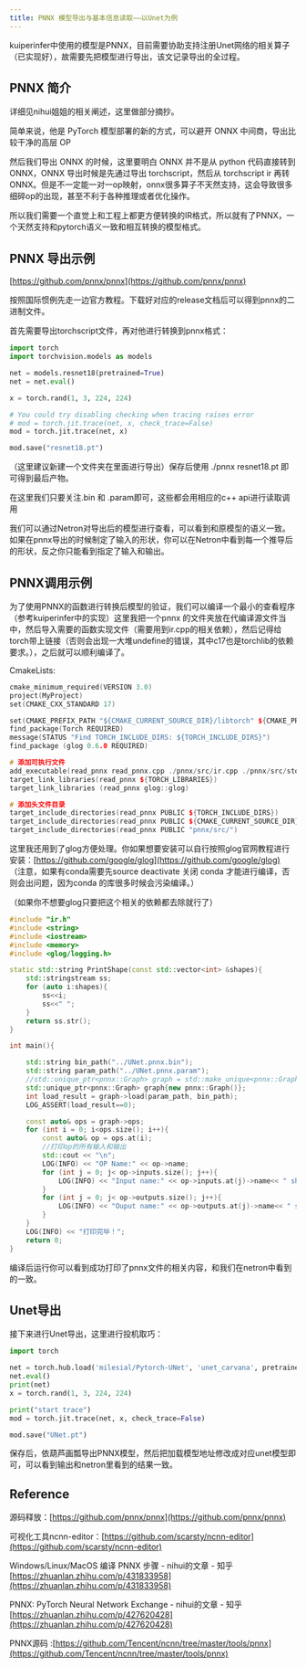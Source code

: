 ```yaml
---
title: PNNX 模型导出与基本信息读取——以Unet为例
---
```


kuiperinfer中使用的模型是PNNX，目前需要协助支持注册Unet网络的相关算子（已实现好），故需要先把模型进行导出，该文记录导出的全过程。

## PNNX 简介

详细见nihui姐姐的相关阐述，这里做部分摘抄。

简单来说，他是 PyTorch 模型部署的新的方式，可以避开 ONNX 中间商，导出比较干净的高层 OP

然后我们导出 ONNX 的时候，这里要明白 ONNX 并不是从 python 代码直接转到 ONNX，ONNX 导出时候是先通过导出 torchscript，然后从 torchscript ir 再转 ONNX。但是不一定能一对一op映射，onnx很多算子不天然支持，这会导致很多细碎op的出现，甚至不利于各种推理或者优化操作。

所以我们需要一个直觉上和工程上都更方便转换的IR格式，所以就有了PNNX，一个天然支持和pytorch语义一致和相互转换的模型格式。

## PNNX 导出示例

[https://github.com/pnnx/pnnx](https://github.com/pnnx/pnnx)

按照国际惯例先走一边官方教程。下载好对应的release文档后可以得到pnnx的二进制文件。

首先需要导出torchscript文件，再对他进行转换到pnnx格式：

```python
import torch
import torchvision.models as models

net = models.resnet18(pretrained=True)
net = net.eval()

x = torch.rand(1, 3, 224, 224)

# You could try disabling checking when tracing raises error
# mod = torch.jit.trace(net, x, check_trace=False)
mod = torch.jit.trace(net, x)

mod.save("resnet18.pt")
```

（这里建议新建一个文件夹在里面进行导出）保存后使用 ./pnnx  resnet18.pt 即可得到最后产物。

在这里我们只要关注.bin 和 .param即可，这些都会用相应的c++ api进行读取调用

我们可以通过Netron对导出后的模型进行查看，可以看到和原模型的语义一致。如果在pnnx导出的时候制定了输入的形状，你可以在Netron中看到每一个推导后的形状，反之你只能看到指定了输入和输出。

## PNNX调用示例

为了使用PNNX的函数进行转换后模型的验证，我们可以编译一个最小的查看程序（参考kuiperinfer中的实现）这里我把一个pnnx 的文件夹放在代编译源文件当中，然后导入需要的函数实现文件（需要用到ir.cpp的相关依赖），然后记得给torch带上链接（否则会出现一大堆undefine的错误，其中c17也是torchlib的依赖要求。），之后就可以顺利编译了。

CmakeLists:

```cpp
cmake_minimum_required(VERSION 3.0)
project(MyProject)
set(CMAKE_CXX_STANDARD 17)

set(CMAKE_PREFIX_PATH "${CMAKE_CURRENT_SOURCE_DIR}/libtorch" ${CMAKE_PREFIX_PATH})
find_package(Torch REQUIRED)
message(STATUS "Find TORCH_INCLUDE_DIRS: ${TORCH_INCLUDE_DIRS}")
find_package (glog 0.6.0 REQUIRED)

# 添加可执行文件
add_executable(read_pnnx read_pnnx.cpp ./pnnx/src/ir.cpp ./pnnx/src/storezip.cpp ./pnnx/src/utils.cpp)
target_link_libraries(read_pnnx ${TORCH_LIBRARIES})
target_link_libraries (read_pnnx glog::glog)

# 添加头文件目录
target_include_directories(read_pnnx PUBLIC ${TORCH_INCLUDE_DIRS})
target_include_directories(read_pnnx PUBLIC ${CMAKE_CURRENT_SOURCE_DIR})
target_include_directories(read_pnnx PUBLIC "pnnx/src/")
```

这里我还用到了glog方便处理。你如果想要安装可以自行按照glog官网教程进行安装：[https://github.com/google/glog](https://github.com/google/glog)  （注意，如果有conda需要先source deactivate 关闭 conda 才能进行编译，否则会出问题，因为conda 的库很多时候会污染编译。）

（如果你不想要glog只要把这个相关的依赖都去除就行了）

```cpp
#include "ir.h"
#include <string>
#include <iostream>
#include <memory>
#include <glog/logging.h>

static std::string PrintShape(const std::vector<int> &shapes){
    std::stringstream ss;
    for (auto i:shapes){
        ss<<i;
        ss<<" ";
    }
    return ss.str();
}

int main(){

    std::string bin_path("../UNet.pnnx.bin");
    std::string param_path("../UNet.pnnx.param");
    //std::unique_ptr<pnnx::Graph> graph = std::make_unique<pnnx::Graph>();
    std::unique_ptr<pnnx::Graph> graph{new pnnx::Graph()};
    int load_result = graph->load(param_path, bin_path);
    LOG_ASSERT(load_result==0);

    const auto& ops = graph->ops;
    for (int i = 0; i<ops.size(); i++){
        const auto& op = ops.at(i);
        //打印op的所有输入和输出
        std::cout << "\n";
        LOG(INFO) << "OP Name:" << op->name;
        for (int j = 0; j< op->inputs.size(); j++){
            LOG(INFO) << "Input name:" << op->inputs.at(j)->name<< " shape: " << PrintShape(op->inputs.at(j)->shape);
        }
        for (int j = 0; j< op->outputs.size(); j++){
            LOG(INFO) << "Ouput name:" << op->outputs.at(j)->name<< " shape: " << PrintShape(op->outputs.at(j)->shape);
        }
    }
    LOG(INFO) << "打印完毕！";
    return 0;
}
```

编译后运行你可以看到成功打印了pnnx文件的相关内容，和我们在netron中看到的一致。

## Unet导出

接下来进行Unet导出，这里进行投机取巧：

```Python
import torch

net = torch.hub.load('milesial/Pytorch-UNet', 'unet_carvana', pretrained=True, scale=0.5)
net.eval()
print(net)
x = torch.rand(1, 3, 224, 224)

print("start trace")
mod = torch.jit.trace(net, x, check_trace=False)

mod.save("UNet.pt")
```

保存后，依葫芦画瓢导出PNNX模型，然后把加载模型地址修改成对应unet模型即可，可以看到输出和netron里看到的结果一致。

## Reference

源码释放：[https://github.com/pnnx/pnnx](https://github.com/pnnx/pnnx)

可视化工具ncnn-editor：[https://github.com/scarsty/ncnn-editor](https://github.com/scarsty/ncnn-editor)

Windows/Linux/MacOS 编译 PNNX 步骤 - nihui的文章 - 知乎 [https://zhuanlan.zhihu.com/p/431833958](https://zhuanlan.zhihu.com/p/431833958)

PNNX: PyTorch Neural Network Exchange - nihui的文章 - 知乎 [https://zhuanlan.zhihu.com/p/427620428](https://zhuanlan.zhihu.com/p/427620428)

PNNX源码 :[https://github.com/Tencent/ncnn/tree/master/tools/pnnx](https://github.com/Tencent/ncnn/tree/master/tools/pnnx)

